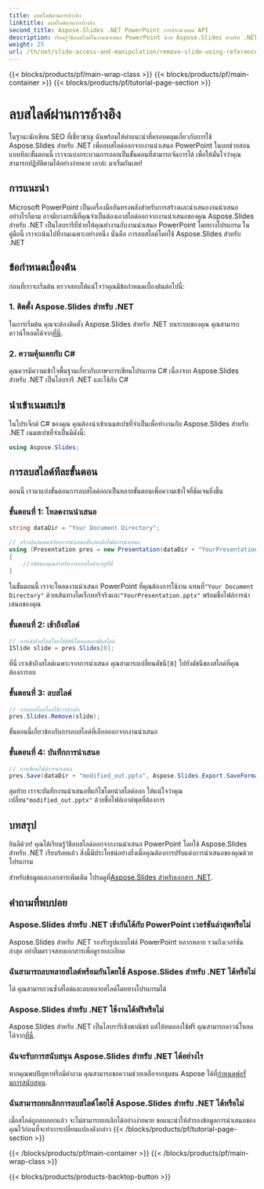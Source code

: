 ```yaml
---
title: ลบสไลด์ผ่านการอ้างอิง
linktitle: ลบสไลด์ผ่านการอ้างอิง
second_title: Aspose.Slides .NET PowerPoint การประมวลผล API
description: เรียนรู้วิธีลบสไลด์ในงานนำเสนอ PowerPoint ด้วย Aspose.Slides สำหรับ .NET ซึ่งเป็นไลบรารีอันทรงพลังสำหรับนักพัฒนา .NET
weight: 25
url: /th/net/slide-access-and-manipulation/remove-slide-using-reference/
---
```


{{< blocks/products/pf/main-wrap-class >}}
{{< blocks/products/pf/main-container >}}
{{< blocks/products/pf/tutorial-page-section >}}

# ลบสไลด์ผ่านการอ้างอิง


ในฐานะนักเขียน SEO ที่เชี่ยวชาญ ฉันพร้อมให้คำแนะนำที่ครอบคลุมเกี่ยวกับการใช้ Aspose.Slides สำหรับ .NET เพื่อลบสไลด์ออกจากงานนำเสนอ PowerPoint ในบทช่วยสอนแบบทีละขั้นตอนนี้ เราจะแบ่งกระบวนการออกเป็นขั้นตอนที่สามารถจัดการได้ เพื่อให้มั่นใจว่าคุณสามารถปฏิบัติตามได้อย่างง่ายดาย เอาล่ะ มาเริ่มกันเลย!

## การแนะนำ

Microsoft PowerPoint เป็นเครื่องมืออันทรงพลังสำหรับการสร้างและนำเสนองานนำเสนอ อย่างไรก็ตาม อาจมีบางกรณีที่คุณจำเป็นต้องเอาสไลด์ออกจากงานนำเสนอของคุณ Aspose.Slides สำหรับ .NET เป็นไลบรารีที่ช่วยให้คุณทำงานกับงานนำเสนอ PowerPoint โดยทางโปรแกรม ในคู่มือนี้ เราจะเน้นไปที่งานเฉพาะอย่างหนึ่ง นั่นคือ การลบสไลด์โดยใช้ Aspose.Slides สำหรับ .NET

## ข้อกำหนดเบื้องต้น

ก่อนที่เราจะเริ่มต้น ตรวจสอบให้แน่ใจว่าคุณมีข้อกำหนดเบื้องต้นต่อไปนี้:

### 1. ติดตั้ง Aspose.Slides สำหรับ .NET

 ในการเริ่มต้น คุณจะต้องติดตั้ง Aspose.Slides สำหรับ .NET บนระบบของคุณ คุณสามารถดาวน์โหลดได้จาก[ที่นี่](https://releases.aspose.com/slides/net/).

### 2. ความคุ้นเคยกับ C#

คุณควรมีความเข้าใจพื้นฐานเกี่ยวกับภาษาการเขียนโปรแกรม C# เนื่องจาก Aspose.Slides สำหรับ .NET เป็นไลบรารี .NET และใช้กับ C#

## นำเข้าเนมสเปซ

ในโปรเจ็กต์ C# ของคุณ คุณต้องนำเข้าเนมสเปซที่จำเป็นเพื่อทำงานกับ Aspose.Slides สำหรับ .NET เนมสเปซที่จำเป็นมีดังนี้:

```csharp
using Aspose.Slides;
```

## การลบสไลด์ทีละขั้นตอน

ตอนนี้ เรามาแบ่งขั้นตอนการลบสไลด์ออกเป็นหลายขั้นตอนเพื่อความเข้าใจที่ชัดเจนยิ่งขึ้น

### ขั้นตอนที่ 1: โหลดงานนำเสนอ

```csharp
string dataDir = "Your Document Directory";

// สร้างอินสแตนซ์วัตถุการนำเสนอที่แสดงถึงไฟล์การนำเสนอ
using (Presentation pres = new Presentation(dataDir + "YourPresentation.pptx"))
{
    //รหัสของคุณสำหรับการลบสไลด์จะอยู่ที่นี่
}
```

 ในขั้นตอนนี้ เราจะโหลดงานนำเสนอ PowerPoint ที่คุณต้องการใช้งาน แทนที่`"Your Document Directory"` ด้วยเส้นทางไดเร็กทอรีจริงและ`"YourPresentation.pptx"` พร้อมชื่อไฟล์การนำเสนอของคุณ

### ขั้นตอนที่ 2: เข้าถึงสไลด์

```csharp
// การเข้าถึงสไลด์โดยใช้ดัชนีในคอลเลกชันสไลด์
ISlide slide = pres.Slides[0];
```

 ที่นี่ เราเข้าถึงสไลด์เฉพาะจากการนำเสนอ คุณสามารถเปลี่ยนดัชนี`[0]` ไปยังดัชนีของสไลด์ที่คุณต้องการลบ

### ขั้นตอนที่ 3: ลบสไลด์

```csharp
// การลบสไลด์โดยใช้การอ้างอิง
pres.Slides.Remove(slide);
```

ขั้นตอนนี้เกี่ยวข้องกับการลบสไลด์ที่เลือกออกจากงานนำเสนอ

### ขั้นตอนที่ 4: บันทึกการนำเสนอ

```csharp
// การเขียนไฟล์การนำเสนอ
pres.Save(dataDir + "modified_out.pptx", Aspose.Slides.Export.SaveFormat.Pptx);
```

 สุดท้าย เราจะบันทึกงานนำเสนอที่แก้ไขโดยนำสไลด์ออก ให้แน่ใจว่าคุณเปลี่ยน`"modified_out.pptx"` ด้วยชื่อไฟล์เอาต์พุตที่ต้องการ

## บทสรุป

ยินดีด้วย! คุณได้เรียนรู้วิธีลบสไลด์ออกจากงานนำเสนอ PowerPoint โดยใช้ Aspose.Slides สำหรับ .NET เรียบร้อยแล้ว สิ่งนี้มีประโยชน์อย่างยิ่งเมื่อคุณต้องการปรับแต่งการนำเสนอของคุณด้วยโปรแกรม

 สำหรับข้อมูลและเอกสารเพิ่มเติม โปรดดูที่[Aspose.Slides สำหรับเอกสาร .NET](https://reference.aspose.com/slides/net/).

## คำถามที่พบบ่อย

### Aspose.Slides สำหรับ .NET เข้ากันได้กับ PowerPoint เวอร์ชันล่าสุดหรือไม่
Aspose.Slides สำหรับ .NET รองรับรูปแบบไฟล์ PowerPoint หลากหลาย รวมถึงเวอร์ชันล่าสุด อย่าลืมตรวจสอบเอกสารเพื่อดูรายละเอียด

### ฉันสามารถลบหลายสไลด์พร้อมกันโดยใช้ Aspose.Slides สำหรับ .NET ได้หรือไม่
ได้ คุณสามารถวนซ้ำสไลด์และลบหลายสไลด์โดยทางโปรแกรมได้

### Aspose.Slides สำหรับ .NET ใช้งานได้ฟรีหรือไม่
 Aspose.Slides สำหรับ .NET เป็นไลบรารีเชิงพาณิชย์ แต่ให้ทดลองใช้ฟรี คุณสามารถดาวน์โหลดได้จาก[ที่นี่](https://releases.aspose.com/).

### ฉันจะรับการสนับสนุน Aspose.Slides สำหรับ .NET ได้อย่างไร
 หากคุณพบปัญหาหรือมีคำถาม คุณสามารถขอความช่วยเหลือจากชุมชน Aspose ได้ที่[กำหนดฟอรั่มการสนับสนุน](https://forum.aspose.com/).

### ฉันสามารถยกเลิกการลบสไลด์โดยใช้ Aspose.Slides สำหรับ .NET ได้หรือไม่
เมื่อสไลด์ถูกลบออกแล้ว จะไม่สามารถยกเลิกได้อย่างง่ายดาย ขอแนะนำให้สำรองข้อมูลการนำเสนอของคุณไว้ก่อนที่จะทำการเปลี่ยนแปลงดังกล่าว
{{< /blocks/products/pf/tutorial-page-section >}}

{{< /blocks/products/pf/main-container >}}
{{< /blocks/products/pf/main-wrap-class >}}

{{< blocks/products/products-backtop-button >}}
